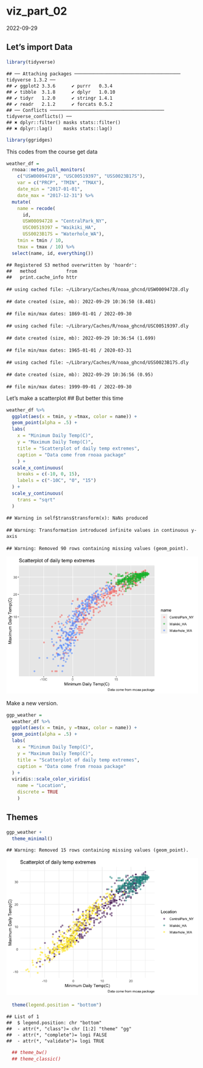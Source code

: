 viz_part_02
================
2022-09-29

## Let’s import Data

``` r
library(tidyverse)
```

    ## ── Attaching packages ─────────────────────────────────────── tidyverse 1.3.2 ──
    ## ✔ ggplot2 3.3.6      ✔ purrr   0.3.4 
    ## ✔ tibble  3.1.8      ✔ dplyr   1.0.10
    ## ✔ tidyr   1.2.0      ✔ stringr 1.4.1 
    ## ✔ readr   2.1.2      ✔ forcats 0.5.2 
    ## ── Conflicts ────────────────────────────────────────── tidyverse_conflicts() ──
    ## ✖ dplyr::filter() masks stats::filter()
    ## ✖ dplyr::lag()    masks stats::lag()

``` r
library(ggridges)
```

This codes from the course get data

``` r
weather_df = 
  rnoaa::meteo_pull_monitors(
    c("USW00094728", "USC00519397", "USS0023B17S"),
    var = c("PRCP", "TMIN", "TMAX"), 
    date_min = "2017-01-01",
    date_max = "2017-12-31") %>%
  mutate(
    name = recode(
      id, 
      USW00094728 = "CentralPark_NY", 
      USC00519397 = "Waikiki_HA",
      USS0023B17S = "Waterhole_WA"),
    tmin = tmin / 10,
    tmax = tmax / 10) %>%
  select(name, id, everything())
```

    ## Registered S3 method overwritten by 'hoardr':
    ##   method           from
    ##   print.cache_info httr

    ## using cached file: ~/Library/Caches/R/noaa_ghcnd/USW00094728.dly

    ## date created (size, mb): 2022-09-29 10:36:50 (8.401)

    ## file min/max dates: 1869-01-01 / 2022-09-30

    ## using cached file: ~/Library/Caches/R/noaa_ghcnd/USC00519397.dly

    ## date created (size, mb): 2022-09-29 10:36:54 (1.699)

    ## file min/max dates: 1965-01-01 / 2020-03-31

    ## using cached file: ~/Library/Caches/R/noaa_ghcnd/USS0023B17S.dly

    ## date created (size, mb): 2022-09-29 10:36:56 (0.95)

    ## file min/max dates: 1999-09-01 / 2022-09-30

Let’s make a scatterplot \## But better this time

``` r
weather_df %>% 
  ggplot(aes(x = tmin, y =tmax, color = name)) +
  geom_point(alpha = .5) + 
  labs(
    x = "Minimum Daily Temp(C)",
    y = "Maximum Daily Temp(C)",
    title = "Scatterplot of daily temp extremes",
    caption = "Data come from rnoaa package"
    ) +
  scale_x_continuous(
    breaks = c(-10, 0, 15), 
    labels = c("-10C", "0", "15")
  ) +
  scale_y_continuous(
    trans = "sqrt"
  )
```

    ## Warning in self$trans$transform(x): NaNs produced

    ## Warning: Transformation introduced infinite values in continuous y-axis

    ## Warning: Removed 90 rows containing missing values (geom_point).

![](viz_part_02_files/figure-gfm/unnamed-chunk-3-1.png)<!-- -->

Make a new version.

``` r
ggp_weather = 
  weather_df %>%
  ggplot(aes(x = tmin, y =tmax, color = name)) +
  geom_point(alpha = .5) + 
  labs(
    x = "Minimum Daily Temp(C)",
    y = "Maximum Daily Temp(C)",
    title = "Scatterplot of daily temp extremes",
    caption = "Data come from rnoaa package"
  ) +
  viridis::scale_color_viridis(
    name = "Location",
    discrete = TRUE
    )
```

## Themes

``` r
ggp_weather +
  theme_minimal()
```

    ## Warning: Removed 15 rows containing missing values (geom_point).

![](viz_part_02_files/figure-gfm/unnamed-chunk-5-1.png)<!-- -->

``` r
  theme(legend.position = "bottom")
```

    ## List of 1
    ##  $ legend.position: chr "bottom"
    ##  - attr(*, "class")= chr [1:2] "theme" "gg"
    ##  - attr(*, "complete")= logi FALSE
    ##  - attr(*, "validate")= logi TRUE

``` r
  ## theme_bw()
  ## theme_classic()
```

